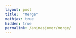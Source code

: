 ```yaml
---
layout: post
title:  "Merge"
mathjax: true
hidden: true
permalink: /animasjoner/merge/
---
```




<div style="text-align:center;">
    <script src="https://cdnjs.cloudflare.com/ajax/libs/p5.js/1.1.9/p5.js"></script>
    <script src="https://cdnjs.cloudflare.com/ajax/libs/p5.js/1.1.9/addons/p5.sound.min.js"></script>
    <script src="/assets/sortering/merge_sort/sketch.es6"></script>
    <div id="canvasForHTML"></div>
</div>